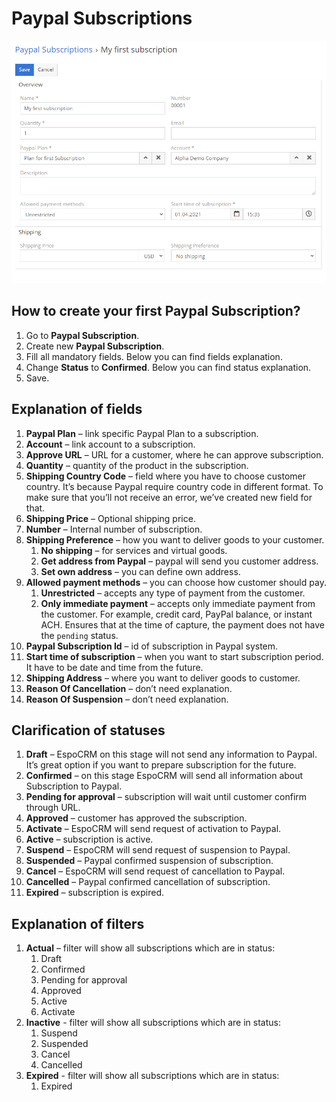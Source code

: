 # Paypal Subscriptions
![Paypal Subscriptions](../../images/paypal-subscriptions.png "Paypal Subscriptions")

## How to create your first Paypal Subscription?
1.	Go to **Paypal Subscription**.
2.	Create new **Paypal Subscription**.
3.	Fill all mandatory fields. Below you can find fields explanation.
4.	Change **Status** to **Confirmed**. Below you can find status explanation.
5.	Save.

## Explanation of fields
1.	**Paypal Plan** – link specific Paypal Plan to a subscription.
2.	**Account** – link account to a subscription.
3.	**Approve URL** – URL for a customer, where he can approve subscription.
4.	**Quantity** – quantity of the product in the subscription.
5.	**Shipping Country Code** – field where you have to choose customer country. It’s because Paypal require country code in different format. To make sure that you’ll not receive an error, we’ve created new field for that.
6.	**Shipping Price** – Optional shipping price.
7.	**Number** – Internal number of subscription.
8.	**Shipping Preference** – how you want to deliver goods to your customer.
    1.	**No shipping** – for services and virtual goods.
    2. **Get address from Paypal** – paypal will send you customer address.
    3. **Set own address** – you can define own address.
9.	**Allowed payment methods** – you can choose how customer should pay.
    1. **Unrestricted** – accepts any type of payment from the customer.
    2. **Only immediate payment** – accepts only immediate payment from the customer. For example, credit card, PayPal balance, or instant ACH. Ensures that at the time of capture, the payment does not have the `pending` status.
10.	**Paypal Subscription Id** – id of subscription in Paypal system.
11.	**Start time of subscription** – when you want to start subscription period. It have to be date and time from the future. 
12.	**Shipping Address** – where you want to deliver goods to customer.
13.	**Reason Of Cancellation** – don’t need explanation.
14.	**Reason Of Suspension** – don’t need explanation.

## Clarification of statuses
1.	**Draft** – EspoCRM on this stage will not send any information to Paypal. It’s great option if you want to prepare subscription for the future.
2.	**Confirmed** – on this stage EspoCRM will send all information about Subscription to Paypal.
3.	**Pending for approval** – subscription will wait until customer confirm through URL.
4.	**Approved** – customer has approved the subscription.
5.	**Activate** – EspoCRM will send request of activation to Paypal.
6.	**Active** – subscription is active.
7.	**Suspend** – EspoCRM will send request of suspension to Paypal.
8.	**Suspended** – Paypal confirmed suspension of subscription.
9.	**Cancel** – EspoCRM will send request of cancellation to Paypal.
10.	**Cancelled** – Paypal confirmed cancellation of subscription.
11.	**Expired** – subscription is expired.

## Explanation of filters
1.	**Actual** – filter will show all subscriptions which are in status:
    1. Draft
    2. Confirmed
    3. Pending for approval
    4. Approved
    5. Active
    6. Activate
2. **Inactive** - filter will show all subscriptions which are in status:
    1. Suspend
    2. Suspended
    3. Cancel
    4. Cancelled
3.	**Expired** - filter will show all subscriptions which are in status:
    1. Expired
